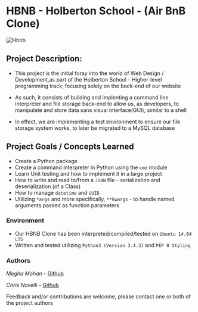 # HBNB - Holberton School - (Air BnB Clone)

![Hbnb](https://s3.amazonaws.com/intranet-projects-files/holbertonschool-higher-level_programming+/263/HBTN-hbnb-Final.png)

## Project Description:

+ This project is the initial foray into the world of Web Design / Development,as part of the Holberton School - Higher-level programming track, focusing solely on the back-end of our website

+ As such, it consists of building and implenting a command line interpreter and file storage back-end
to allow us, as developers, to manipulate and store data sans visual interface(GUI), similar to a shell

+ In effect, we are implementing a test environment to ensure our file storage system works, to later be migrated to a MySQL database


## Project Goals / Concepts Learned

+ Create a Python package
+ Create a command interpreter in Python using the `cmd` module
+ Learn Unit testing and how to implement it in a large project
+ How to write and read to/from a `JSON` file - serialization and deserialization (of a Class)
+ How to manage `datetime` and `UUID`
+ Utilizing `*args` and more specifically, `**kwargs` - to handle named arguments passed as function parameters


### Environment
+ Our HBNB Clone has been interpreted/compiled/tested on `Ubuntu 14.04 LTS`
+ Written and tested utilizing `Python3 (Version 3.4.3)` and `PEP 8 Styling`


### Authors

*Megha Mohan* - [Github](https://github.com/meghamohan)

*Chris Novelli* - [Github](https://github.com/cnov20)

Feedback and/or contributions are welcome, please contact one or both of the project authors